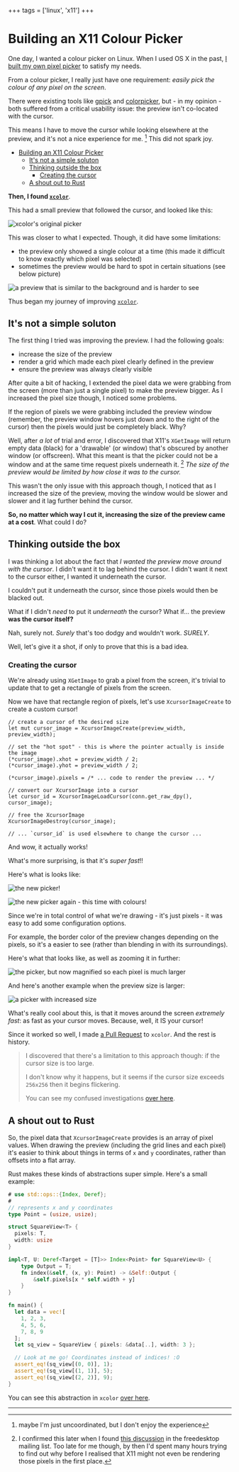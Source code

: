 +++
tags = ['linux', 'x11']
+++

# Building an X11 Colour Picker

One day, I wanted a colour picker on Linux. When I used OS X in the past, [I built my own pixel picker](../pixel-picker/) to satisfy my needs.

From a colour picker, I really just have one requirement: _easily pick the colour of any pixel on the screen_.

There were existing tools like [gpick] and [colorpicker], but - in my opinion - both suffered from a critical usability issue: the preview isn't co-located with the cursor.

This means I have to move the cursor while looking elsewhere at the preview, and it's not a nice experience for me. [^usability] This did not spark joy.

- [Building an X11 Colour Picker](#building-an-x11-colour-picker)
  - [It's not a simple soluton](#its-not-a-simple-soluton)
  - [Thinking outside the box](#thinking-outside-the-box)
    - [Creating the cursor](#creating-the-cursor)
  - [A shout out to Rust](#a-shout-out-to-rust)

**Then, I found [`xcolor`]**.

This had a small preview that followed the cursor, and looked like this:

![xcolor's original picker](./original-picker-1.png)

This was closer to what I expected. Though, it did have some limitations:

* the preview only showed a single colour at a time (this made it difficult to know exactly which pixel was selected)
* sometimes the preview would be hard to spot in certain situations (see below picture)

![a preview that is similar to the background and is harder to see](./original-picker-2.png)

Thus began my journey of improving [`xcolor`].

## It's not a simple soluton

The first thing I tried was improving the preview. I had the following goals:

* increase the size of the preview
* render a grid which made each pixel clearly defined in the preview
* ensure the preview was always clearly visible

After quite a bit of hacking, I extended the pixel data we were grabbing from the screen (more than just a single pixel) to make the preview bigger. As I increased the pixel size though, I noticed some problems.

If the region of pixels we were grabbing included the preview window (remember, the preview window hovers just down and to the right of the cursor) then the pixels would just be completely black. Why?

Well, after _a lot_ of trial and error, I discovered that X11's `XGetImage` will return empty data (black) for a 'drawable' (or window) that's obscured by another window (or offscreen). What this meant is that the picker could not be a window and at the same time request pixels underneath it. [^XGetImage] _The size of the preview would be limited by how close it was to the cursor._

This wasn't the only issue with this approach though, I noticed that as I increased the size of the preview, moving the window would be slower and slower and it lag further behind the cursor.

**So, no matter which way I cut it, increasing the size of the preview came at a cost**. What could I do?

## Thinking outside the box

I was thinking a lot about the fact that _I wanted the preview move around with the cursor_. I didn't want it to lag behind the cursor. I didn't want it next to the cursor either, I wanted it underneath the cursor.

I couldn't put it underneath the cursor, since those pixels would then be blacked out.

What if I didn't _need_ to put it _underneath_ the cursor? What if... the preview **was the cursor itself?**

Nah, surely not. _Surely_ that's too dodgy and wouldn't work. _SURELY_.

Well, let's give it a shot, if only to prove that this is a bad idea.

### Creating the cursor

We're already using `XGetImage` to grab a pixel from the screen, it's trivial to update that to get a rectangle of pixels from the screen.

Now we have that rectangle region of pixels, let's use `XcursorImageCreate` to create a custom cursor!

```rust,ignore
// create a cursor of the desired size
let mut cursor_image = XcursorImageCreate(preview_width, preview_width);

// set the "hot spot" - this is where the pointer actually is inside the image
(*cursor_image).xhot = preview_width / 2;
(*cursor_image).yhot = preview_width / 2;

(*cursor_image).pixels = /* ... code to render the preview ... */

// convert our XcursorImage into a cursor
let cursor_id = XcursorImageLoadCursor(conn.get_raw_dpy(), cursor_image);

// free the XcursorImage
XcursorImageDestroy(cursor_image);

// ... `cursor_id` is used elsewhere to change the cursor ...
```

And wow, it actually works!

What's more surprising, is that it's _super fast_!!

Here's what is looks like:

![the new picker!](./new-picker.png)

![the new picker again - this time with colours!](./new-picker-2.png)

Since we're in total control of what we're drawing - it's just pixels - it was easy to add some configuration options.

For example, the border color of the preview changes depending on the pixels, so it's a easier to see (rather than blending in with its surroundings).

Here's what that looks like, as well as zooming it in further:

![the picker, but now magnified so each pixel is much larger](./new-picker-magnified.png)

And here's another example when the preview size is larger:

![a picker with increased size](./new-picker-magnified-2.png)

What's really cool about this, is that it moves around the screen _extremely fast_: as fast as your cursor moves. Because, well, it IS your cursor!

Since it worked so well, I made [a Pull Request](https://github.com/Soft/xcolor/pull/11/files#r525797831) to `xcolor`. And the rest is history.

> I discovered that there's a limitation to this approach though: if the cursor size is too large.
>
> I don't know why it happens, but it seems if the cursor size exceeds `256x256` then it begins flickering.
>
> You can see my confused investigations [over here](https://github.com/Soft/xcolor/pull/15#issuecomment-730673039).

## A shout out to Rust

So, the pixel data that `XcursorImageCreate` provides is an array of pixel values. When drawing the preview (including the grid lines and each pixel) it's easier to think about things in terms of `x` and `y` coordinates, rather than offsets into a flat array.

Rust makes these kinds of abstractions super simple. Here's a small example:

```rust
# use std::ops::{Index, Deref};
#
// represents x and y coordinates
type Point = (usize, usize);

struct SquareView<T> {
  pixels: T,
  width: usize
}

impl<T, U: Deref<Target = [T]>> Index<Point> for SquareView<U> {
    type Output = T;
    fn index(&self, (x, y): Point) -> &Self::Output {
        &self.pixels[x * self.width + y]
    }
}

fn main() {
  let data = vec![
    1, 2, 3,
    4, 5, 6,
    7, 8, 9
  ];
  let sq_view = SquareView { pixels: &data[..], width: 3 };

  // Look at me go! Coordinates instead of indices! :O
  assert_eq!(sq_view[(0, 0)], 1);
  assert_eq!(sq_view[(1, 1)], 5);
  assert_eq!(sq_view[(2, 2)], 9);
}
```

You can see this abstraction in `xcolor` [over here](https://github.com/Soft/xcolor/blob/969d6525c4568a2fafd321fcd72a95481c5f3c7b/src/pixel.rs#L6-L11).

---

[^usability]: maybe I'm just uncoordinated, but I don't enjoy the experience

[^XGetImage]: I confirmed this later when I found [this discussion](https://lists.freedesktop.org/archives/xorg/2016-July/058163.html) in the freedesktop mailing list. Too late for me though, by then I'd spent many hours trying to find out why before I realised that X11 might not even be rendering those pixels in the first place.

[gpick]: http://www.gpick.org/
[colorpicker]: https://github.com/Jack12816/colorpicker
[`xcolor`]: https://github.com/Soft/xcolor
